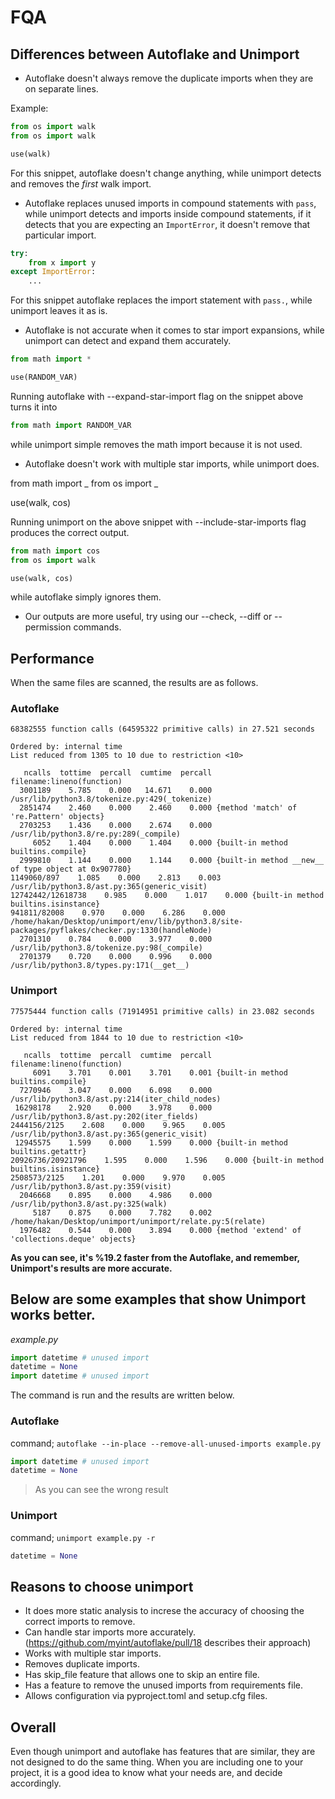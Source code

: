 # FQA

## Differences between Autoflake and Unimport

- Autoflake doesn't always remove the duplicate imports when they are on separate lines.

Example:

```py
from os import walk
from os import walk

use(walk)
```

For this snippet, autoflake doesn't change anything, while unimport detects and removes
the _first_ walk import.

- Autoflake replaces unused imports in compound statements with `pass`, while unimport
  detects and imports inside compound statements, if it detects that you are expecting
  an `ImportError`, it doesn't remove that particular import.

```py
try:
    from x import y
except ImportError:
    ...
```

For this snippet autoflake replaces the import statement with `pass.`, while unimport
leaves it as is.

- Autoflake is not accurate when it comes to star import expansions, while unimport can
  detect and expand them accurately.

```py
from math import *

use(RANDOM_VAR)
```

Running autoflake with --expand-star-import flag on the snippet above turns it into

```py
from math import RANDOM_VAR
```

while unimport simple removes the math import because it is not used.

- Autoflake doesn't work with multiple star imports, while unimport does.

from math import _ from os import _

use(walk, cos)

Running unimport on the above snippet with --include-star-imports flag produces the
correct output.

```py
from math import cos
from os import walk

use(walk, cos)
```

while autoflake simply ignores them.

- Our outputs are more useful, try using our --check, --diff or --permission commands.

## Performance

When the same files are scanned, the results are as follows.

### Autoflake

```
68382555 function calls (64595322 primitive calls) in 27.521 seconds

Ordered by: internal time
List reduced from 1305 to 10 due to restriction <10>

   ncalls  tottime  percall  cumtime  percall filename:lineno(function)
  3001189    5.785    0.000   14.671    0.000 /usr/lib/python3.8/tokenize.py:429(_tokenize)
  2851474    2.460    0.000    2.460    0.000 {method 'match' of 're.Pattern' objects}
  2703253    1.436    0.000    2.674    0.000 /usr/lib/python3.8/re.py:289(_compile)
     6052    1.404    0.000    1.404    0.000 {built-in method builtins.compile}
  2999810    1.144    0.000    1.144    0.000 {built-in method __new__ of type object at 0x907780}
1149060/897    1.085    0.000    2.813    0.003 /usr/lib/python3.8/ast.py:365(generic_visit)
12742442/12618738    0.985    0.000    1.017    0.000 {built-in method builtins.isinstance}
941811/82008    0.970    0.000    6.286    0.000 /home/hakan/Desktop/unimport/env/lib/python3.8/site-packages/pyflakes/checker.py:1330(handleNode)
  2701310    0.784    0.000    3.977    0.000 /usr/lib/python3.8/tokenize.py:98(_compile)
  2701379    0.720    0.000    0.996    0.000 /usr/lib/python3.8/types.py:171(__get__)
```

### Unimport

```
77575444 function calls (71914951 primitive calls) in 23.082 seconds

Ordered by: internal time
List reduced from 1844 to 10 due to restriction <10>

   ncalls  tottime  percall  cumtime  percall filename:lineno(function)
     6091    3.701    0.001    3.701    0.001 {built-in method builtins.compile}
  7270946    3.047    0.000    6.098    0.000 /usr/lib/python3.8/ast.py:214(iter_child_nodes)
 16298178    2.920    0.000    3.978    0.000 /usr/lib/python3.8/ast.py:202(iter_fields)
2444156/2125    2.608    0.000    9.965    0.005 /usr/lib/python3.8/ast.py:365(generic_visit)
 12945575    1.599    0.000    1.599    0.000 {built-in method builtins.getattr}
20926736/20921796    1.595    0.000    1.596    0.000 {built-in method builtins.isinstance}
2508573/2125    1.201    0.000    9.970    0.005 /usr/lib/python3.8/ast.py:359(visit)
  2046668    0.895    0.000    4.986    0.000 /usr/lib/python3.8/ast.py:325(walk)
     5187    0.875    0.000    7.782    0.002 /home/hakan/Desktop/unimport/unimport/relate.py:5(relate)
  1976482    0.544    0.000    3.894    0.000 {method 'extend' of 'collections.deque' objects}
```

**As you can see, it's %19.2 faster from the Autoflake, and remember, Unimport's results
are more accurate.**

## Below are some examples that show Unimport works better.

_example.py_

```python
import datetime # unused import
datetime = None
import datetime # unused import
```

The command is run and the results are written below.

### Autoflake

command; `autoflake --in-place --remove-all-unused-imports example.py`

```python
import datetime # unused import
datetime = None
```

> As you can see the wrong result

### Unimport

command; `unimport example.py -r`

```python
datetime = None
```

## Reasons to choose unimport

- It does more static analysis to increse the accuracy of choosing the correct imports
  to remove.
- Can handle star imports more accurately.(https://github.com/myint/autoflake/pull/18
  describes their approach)
- Works with multiple star imports.
- Removes duplicate imports.
- Has skip_file feature that allows one to skip an entire file.
- Has a feature to remove the unused imports from requirements file.
- Allows configuration via pyproject.toml and setup.cfg files.

## Overall

Even though unimport and autoflake has features that are similar, they are not designed
to do the same thing. When you are including one to your project, it is a good idea to
know what your needs are, and decide accordingly.
